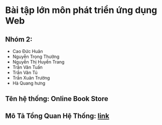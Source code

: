 # Bài tập lớn môn phát triển ứng dụng Web

## Nhóm 2: 
- Cao Đức Huân
- Nguyễn Trọng Thưởng
- Nguyễn Thị Huyền Trang
- Trần Văn Tuấn
- Trần Văn Tú
- Trần Xuân Trường
- Hà Quang hưng

## Tên hệ thống: Online Book Store
## Mô Tả Tổng Quan Hệ Thống: [link](https://docs.google.com/document/d/1nirlfvY4lF--OIcOufM3g_1XTzV5W-9aZ9SOkiynXjQ/)

